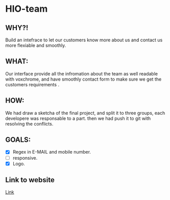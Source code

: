 # HIO-team

## WHY?!
 Build an intefrace to let our customers  know more about us and contact us more flexiable and smoothly.
## WHAT:
 Our interface provide all the infromation about the team as well readable with voxchrome, and have smoothly contact form to   make sure we get the customers requirements .
 ## HOW:
 We had draw a sketcha of the final project, and split it to three groups, each developere was responsable to a part.
 then we had push it to git with resolving the conflicts.
 
 ## GOALS:
 - [x] Regex in E-MAIL and mobile number.
 - [ ] responsive.
 - [x] Logo.
 
 ## Link to website
   [Link](https://facn7.github.io/HIO-team/)
 
